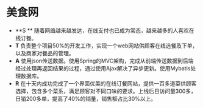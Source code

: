 # 美食网

- **S ** 随着网络越来越发达，在线支付也已成为常态，越来越多的人喜欢在线订餐。
- **T** 负责整个项目50%的开发工作，实现一个web网站供顾客在线选餐及下单，以及商家对餐品的管理。
- **A** 使用json传送数据。使用Spring的MVC架构，完成从前端传送数据到后端经过处理再返回结果的过程，通过使用Ajax解决了异步更新。使用Mybatis处理数据库。
- **R** 在十天内成功完成了一个界面优美的在线订餐网站，提供一百多道菜供顾客选择，包含多个菜系，满足顾客对不同口味的要求。上线后日访问量300多，日销200多单，提高了40%的销量，销售额占比30%以上。

